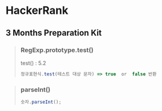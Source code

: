 # HackerRank

## 3 Months Preparation Kit

> ### RegExp.prototype.test()
>
> test() : 5.2
>
> ```javascript
> 정규표현식.test(테스트 대상 문자) => true  or  false 반환
> ```

> ### parseInt()
>
> ```javascript
> 숫자.parseInt();
> ```
